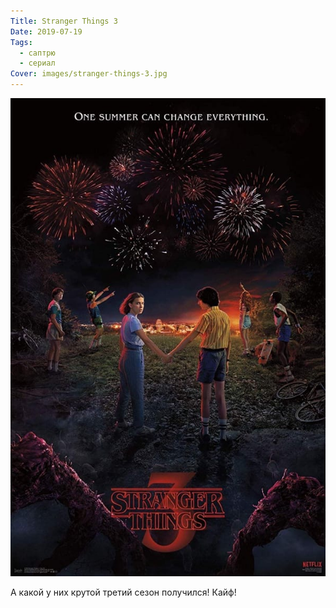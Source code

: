 ```yaml
---
Title: Stranger Things 3
Date: 2019-07-19
Tags:
  - саптрю
  - сериал
Cover: images/stranger-things-3.jpg
---
```


![Stranger Things 3](images/stranger-things-3.jpg)

А какой у них крутой третий сезон получился! Кайф!
